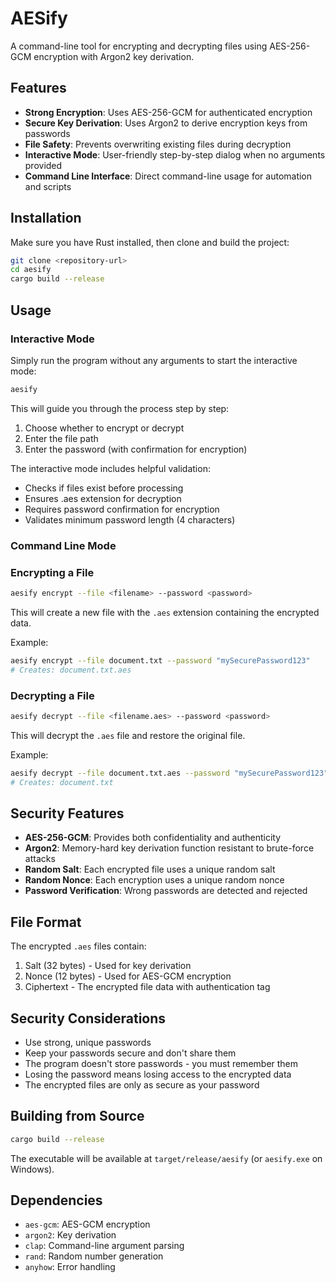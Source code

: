 # AESify

A command-line tool for encrypting and decrypting files using AES-256-GCM encryption with Argon2 key derivation.

## Features

- **Strong Encryption**: Uses AES-256-GCM for authenticated encryption
- **Secure Key Derivation**: Uses Argon2 to derive encryption keys from passwords
- **File Safety**: Prevents overwriting existing files during decryption
- **Interactive Mode**: User-friendly step-by-step dialog when no arguments provided
- **Command Line Interface**: Direct command-line usage for automation and scripts

## Installation

Make sure you have Rust installed, then clone and build the project:

```bash
git clone <repository-url>
cd aesify
cargo build --release
```

## Usage

### Interactive Mode

Simply run the program without any arguments to start the interactive mode:

```bash
aesify
```

This will guide you through the process step by step:
1. Choose whether to encrypt or decrypt
2. Enter the file path
3. Enter the password (with confirmation for encryption)

The interactive mode includes helpful validation:
- Checks if files exist before processing
- Ensures .aes extension for decryption
- Requires password confirmation for encryption
- Validates minimum password length (4 characters)

### Command Line Mode

### Encrypting a File

```bash
aesify encrypt --file <filename> --password <password>
```

This will create a new file with the `.aes` extension containing the encrypted data.

Example:
```bash
aesify encrypt --file document.txt --password "mySecurePassword123"
# Creates: document.txt.aes
```

### Decrypting a File

```bash
aesify decrypt --file <filename.aes> --password <password>
```

This will decrypt the `.aes` file and restore the original file.

Example:
```bash
aesify decrypt --file document.txt.aes --password "mySecurePassword123"
# Creates: document.txt
```

## Security Features

- **AES-256-GCM**: Provides both confidentiality and authenticity
- **Argon2**: Memory-hard key derivation function resistant to brute-force attacks
- **Random Salt**: Each encrypted file uses a unique random salt
- **Random Nonce**: Each encryption uses a unique random nonce
- **Password Verification**: Wrong passwords are detected and rejected

## File Format

The encrypted `.aes` files contain:
1. Salt (32 bytes) - Used for key derivation
2. Nonce (12 bytes) - Used for AES-GCM encryption
3. Ciphertext - The encrypted file data with authentication tag

## Security Considerations

- Use strong, unique passwords
- Keep your passwords secure and don't share them
- The program doesn't store passwords - you must remember them
- Losing the password means losing access to the encrypted data
- The encrypted files are only as secure as your password

## Building from Source

```bash
cargo build --release
```

The executable will be available at `target/release/aesify` (or `aesify.exe` on Windows).

## Dependencies

- `aes-gcm`: AES-GCM encryption
- `argon2`: Key derivation
- `clap`: Command-line argument parsing
- `rand`: Random number generation
- `anyhow`: Error handling
